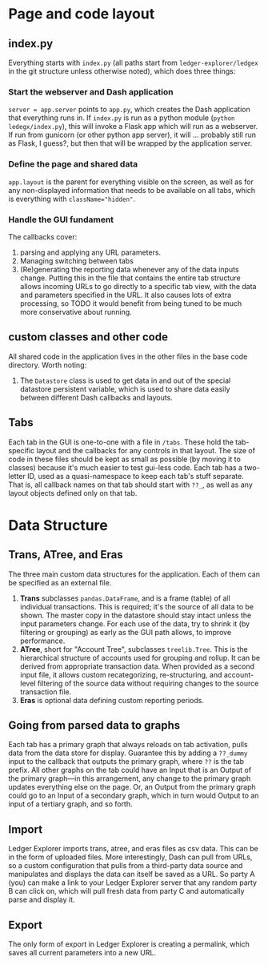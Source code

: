 # Page and code layout

## index.py
Everything starts with ```index.py``` (all paths start from ```ledger-explorer/ledgex``` in the git structure unless otherwise noted), which does three things:

### Start the webserver and Dash application

```server = app.server``` points to ```app.py```, which creates the Dash application that everything runs in.  If ```index.py``` is run as a python module (```python ledegx/index.py```), this will invoke a Flask app which will run as a webserver.  If run from gunicorn (or other python app server), it will … probably still run as Flask, I guess?, but then that will be wrapped by the application server.

### Define the page and shared data

```app.layout``` is the parent for everything visible on the screen, as well as for any non-displayed information that needs to be available on all tabs, which is everything with ```className="hidden"```.

### Handle the GUI fundament

The callbacks cover:
1. parsing and applying any URL parameters.
1. Managing switching between tabs
1. (Re)generating the reporting data whenever any of the data inputs change.  Putting this in the file that contains the entire tab structure allows incoming URLs to go directly to a specific tab view, with the data and parameters specified in the URL.  It also causes lots of extra processing, so TODO it would benefit from being tuned to be much more conservative about running.


## custom classes and other code

All shared code in the application lives in the other files in the base code directory.  Worth noting:

1. The ```Datastore``` class is used to get data in and out of the special datastore persistent variable, which is used to share data easily between different Dash callbacks and layouts.

## Tabs
Each tab in the GUI is one-to-one with a file in ```/tabs```.  These hold the tab-specific layout and the callbacks for any controls in that layout.  The size of code in these files should be kept as small as possible (by moving it to classes) because it's much easier to test gui-less code.  Each tab has a two-letter ID, used as a quasi-namespace to keep each tab's stuff separate.  That is, all callback names on that tab should start with ```??_```, as well as any layout objects defined only on that tab.


# Data Structure

## Trans, ATree, and Eras
The three main custom data structures for the application.  Each of them can be specified as an external file.
1. **Trans** subclasses ```pandas.DataFrame```, and is a frame (table) of all individual transactions.  This is required; it's the source of all data to be shown.  The master copy in the datastore should stay intact unless the input parameters change.  For each use of the data, try to shrink it (by filtering or grouping) as early as the GUI path allows, to improve performance.  
1. **ATree**, short for "Account Tree", subclasses ```treelib.Tree```.  This is the hierarchical structure of accounts used for grouping and rollup.  It can be derived from appropriate transaction data.  When provided as a second input file, it allows custom recategorizing, re-structuring, and account-level filtering of the source data without requiring changes to the source transaction file.
1. **Eras** is optional data defining custom reporting periods.


## Going from parsed data to graphs
Each tab has a primary graph that always reloads on tab activation, pulls data from the data store for display.  Guarantee this by adding a ```??_dummy``` input to the callback that outputs the primary graph, where ```??``` is the tab prefix.  All other graphs on the tab could have an Input that is an Output of the primary graph—in this arrangement, any change to the primary graph updates everything else on the page.  Or, an Output from the primary graph could go to an Input of a secondary graph, which in turn would Output to an input of a tertiary graph, and so forth.


## Import
Ledger Explorer imports trans, atree, and eras files as csv data.  This can be in the form of uploaded files.  More interestingly, Dash can pull from URLs, so a custom configuration that pulls from a third-party data source and manipulates and displays the data can itself be saved as a URL.  So party A (you) can make a link to your Ledger Explorer server that any random party B can click on, which will pull fresh data from party C and automatically parse and display it.


## Export
The only form of export in Ledger Explorer is creating a permalink, which saves all current parameters into a new URL.